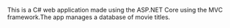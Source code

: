 This is a C#  web application made using the ASP.NET Core using the MVC framework.The app manages a database of movie titles.
